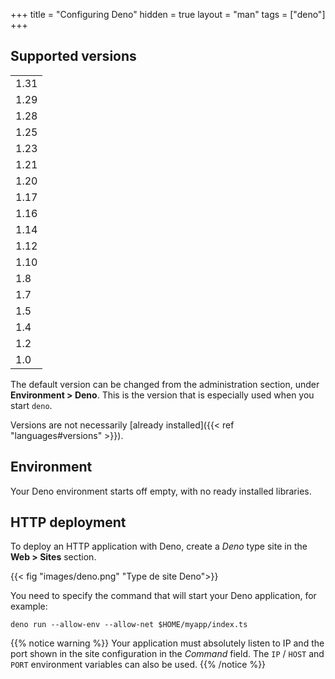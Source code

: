 +++
title = "Configuring Deno"
hidden = true
layout = "man"
tags = ["deno"]
+++

## Supported versions

||
|---|
| 1.31 |
| 1.29 |
| 1.28 |
| 1.25 |
| 1.23 |
| 1.21 |
| 1.20 |
| 1.17 |
| 1.16 |
| 1.14 |
| 1.12 |
| 1.10 |
| 1.8 |
| 1.7 |
| 1.5 |
| 1.4 |
| 1.2 |
| 1.0 |

The default version can be changed from the administration section, under **Environment > Deno**. This is the version that is especially used when you start `deno`.

Versions are not necessarily [already installed]({{< ref "languages#versions" >}}).

## Environment

Your Deno environment starts off empty, with no ready installed libraries.

## HTTP deployment

To deploy an HTTP application with Deno, create a *Deno* type site in the **Web > Sites** section. 

{{< fig "images/deno.png" "Type de site Deno">}}

You need to specify the command that will start your Deno application, for example:

```
deno run --allow-env --allow-net $HOME/myapp/index.ts
```

{{% notice warning %}}
Your application must absolutely listen to IP and the port shown in the site configuration in the *Command* field. The `IP` / `HOST` and `PORT` environment variables can also be used.
{{% /notice %}}
